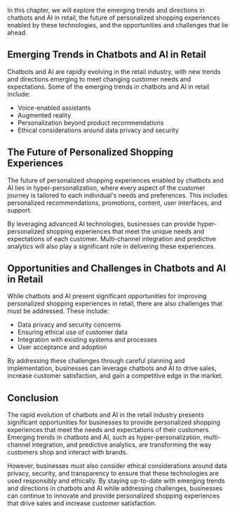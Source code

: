 

In this chapter, we will explore the emerging trends and directions in chatbots and AI in retail, the future of personalized shopping experiences enabled by these technologies, and the opportunities and challenges that lie ahead.

Emerging Trends in Chatbots and AI in Retail
--------------------------------------------

Chatbots and AI are rapidly evolving in the retail industry, with new trends and directions emerging to meet changing customer needs and expectations. Some of the emerging trends in chatbots and AI in retail include:

* Voice-enabled assistants
* Augmented reality
* Personalization beyond product recommendations
* Ethical considerations around data privacy and security

The Future of Personalized Shopping Experiences
-----------------------------------------------

The future of personalized shopping experiences enabled by chatbots and AI lies in hyper-personalization, where every aspect of the customer journey is tailored to each individual's needs and preferences. This includes personalized recommendations, promotions, content, user interfaces, and support.

By leveraging advanced AI technologies, businesses can provide hyper-personalized shopping experiences that meet the unique needs and expectations of each customer. Multi-channel integration and predictive analytics will also play a significant role in delivering these experiences.

Opportunities and Challenges in Chatbots and AI in Retail
---------------------------------------------------------

While chatbots and AI present significant opportunities for improving personalized shopping experiences in retail, there are also challenges that must be addressed. These include:

* Data privacy and security concerns
* Ensuring ethical use of customer data
* Integration with existing systems and processes
* User acceptance and adoption

By addressing these challenges through careful planning and implementation, businesses can leverage chatbots and AI to drive sales, increase customer satisfaction, and gain a competitive edge in the market.

Conclusion
----------

The rapid evolution of chatbots and AI in the retail industry presents significant opportunities for businesses to provide personalized shopping experiences that meet the needs and expectations of their customers. Emerging trends in chatbots and AI, such as hyper-personalization, multi-channel integration, and predictive analytics, are transforming the way customers shop and interact with brands.

However, businesses must also consider ethical considerations around data privacy, security, and transparency to ensure that these technologies are used responsibly and ethically. By staying up-to-date with emerging trends and directions in chatbots and AI while addressing challenges, businesses can continue to innovate and provide personalized shopping experiences that drive sales and increase customer satisfaction.
